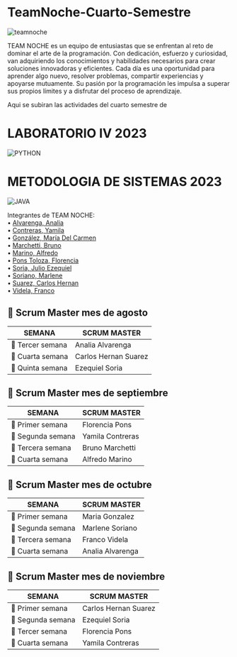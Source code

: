# TeamNoche-Cuarto-Semestre

 ![teamnoche](https://github.com/CodeSystem2022/Team-Noche---Cuarto-Semestre/assets/111473222/98e8d2f8-81c5-4b30-a2ba-fc32453fa529)


TEAM NOCHE es un equipo de entusiastas que se enfrentan al reto de dominar el arte de la programación. Con dedicación, esfuerzo y curiosidad, van adquiriendo los conocimientos y habilidades necesarios para crear soluciones innovadoras y eficientes. Cada día es una oportunidad para aprender algo nuevo, resolver problemas, compartir experiencias y apoyarse mutuamente. Su pasión por la programación les impulsa a superar sus propios límites y a disfrutar del proceso de aprendizaje.



Aqui se subiran las actividades del cuarto semestre de 
# LABORATORIO IV 2023
![PYTHON](https://user-images.githubusercontent.com/101668956/235322733-f1f49bfd-0c1f-47d3-8011-2b64a55d6e09.jpg)


# METODOLOGIA DE SISTEMAS 2023
![JAVA](https://user-images.githubusercontent.com/101668956/235322831-96f83c16-379e-4926-a966-447de48d8f42.png)


Integrantes de TEAM NOCHE:  
• [Alvarenga, Analia](https://github.com/RastaLunaRL)  
• [Contreras, Yamila](https://github.com/Yami-Contreras)  
• [González, María Del Carmen](https://github.com/uninstallrar)  
• [Marchetti, Bruno](https://github.com/Br1marchetti)  
• [Marino, Alfredo](https://github.com/AlfredoMarino123)  
• [Pons Toloza, Florencia](https://github.com/FlorPons)  
• [Soria, Julio Ezequiel](https://github.com/kelo72)   
• [Soriano, Marlene](https://github.com/Marlenesoriano)  
• [Suarez, Carlos Hernan](https://github.com/Hernan-DOS)   
• [Videla, Franco](https://github.com/odin1301)


## 📆 Scrum Master mes de agosto

| SEMANA                |     SCRUM MASTER     |      
|-----------------------|----------------------|
|:pencil: Tercer semana |  Analia Alvarenga    |
|:pencil: Cuarta semana |  Carlos Hernan Suarez|
|:pencil: Quinta semana |  Ezequiel Soria      | 

## 📆 Scrum Master mes de septiembre

| SEMANA                |     SCRUM MASTER     |  
|-----------------------|----------------------|
|:pencil: Primer semana |  Florencia Pons      |
|:pencil: Segunda semana|  Yamila Contreras    |
|:pencil: Tercera semana|  Bruno Marchetti     |
|:pencil: Cuarta semana |   Alfredo Marino     | 

## 📆 Scrum Master mes de octubre

| SEMANA                |     SCRUM MASTER     |  
|-----------------------|----------------------|
|:pencil: Primer semana |   Maria Gonzalez     |
|:pencil: Segunda semana|   Marlene Soriano    |
|:pencil: Tercera semana|   Franco Videla      |
|:pencil: Cuarta semana |   Analia Alvarenga   |

## 📆 Scrum Master mes de noviembre

| SEMANA                |     SCRUM MASTER     |  
|-----------------------|----------------------|
|:pencil: Primer semana | Carlos Hernan Suarez | 
|:pencil: Segunda semana|  Ezequiel Soria      |
|:pencil: Tercer semana |   Florencia Pons     |
|:pencil: Cuarta semana |   Yamila Contreras   |
